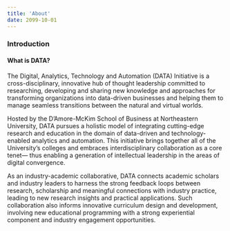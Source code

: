 ```yaml
---
title: 'About'
date: 2099-10-01
---
```


### Introduction

#### What is DATA?

The Digital, Analytics, Technology and Automation (DATA) Initiative is a cross-disciplinary, innovative hub of thought leadership committed to researching, developing and sharing new knowledge and approaches for transforming organizations into data-driven businesses and helping them to manage seamless transitions between the natural and virtual worlds. 

Hosted by the D’Amore-McKim School of Business at Northeastern University, DATA pursues a holistic model of integrating cutting-edge research and education in the domain of data-driven and technology-enabled analytics and automation. This initiative brings together all of the University’s colleges and embraces interdisciplinary collaboration as a core tenet— thus enabling a generation of intellectual leadership in the areas of digital convergence.

As an industry-academic collaborative, DATA connects academic scholars and industry leaders to harness the strong feedback loops between research, scholarship and meaningful connections with industry practice, leading to new research insights and practical applications. Such collaboration also informs innovative curriculum design and development, involving new educational programming with a strong experiential component and industry engagement opportunities.

